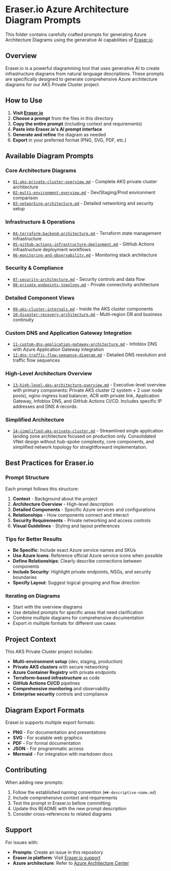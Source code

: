 # Eraser.io Azure Architecture Diagram Prompts

This folder contains carefully crafted prompts for generating Azure Architecture Diagrams using the generative AI capabilities of [Eraser.io](https://eraser.io).

## Overview

Eraser.io is a powerful diagramming tool that uses generative AI to create infrastructure diagrams from natural language descriptions. These prompts are specifically designed to generate comprehensive Azure architecture diagrams for our AKS Private Cluster project.

## How to Use

1. **Visit [Eraser.io](https://eraser.io)**
2. **Choose a prompt** from the files in this directory
3. **Copy the entire prompt** (including context and requirements)
4. **Paste into Eraser.io's AI prompt interface**
5. **Generate and refine** the diagram as needed
6. **Export** in your preferred format (PNG, SVG, PDF, etc.)

## Available Diagram Prompts

### Core Architecture Diagrams
- [`01-aks-private-cluster-overview.md`](./01-aks-private-cluster-overview.md) - Complete AKS private cluster architecture
- [`02-multi-environment-overview.md`](./02-multi-environment-overview.md) - Dev/Staging/Prod environment comparison
- [`03-networking-architecture.md`](./03-networking-architecture.md) - Detailed networking and security setup

### Infrastructure & Operations
- [`04-terraform-backend-architecture.md`](./04-terraform-backend-architecture.md) - Terraform state management infrastructure
- [`05-github-actions-infrastructure-deployment.md`](./05-github-actions-infrastructure-deployment.md) - GitHub Actions infrastructure deployment workflows
- [`06-monitoring-and-observability.md`](./06-monitoring-and-observability.md) - Monitoring stack architecture

### Security & Compliance
- [`07-security-architecture.md`](./07-security-architecture.md) - Security controls and data flow
- [`08-private-endpoints-topology.md`](./08-private-endpoints-topology.md) - Private connectivity architecture

### Detailed Component Views
- [`09-aks-cluster-internals.md`](./09-aks-cluster-internals.md) - Inside the AKS cluster components
- [`10-disaster-recovery-architecture.md`](./10-disaster-recovery-architecture.md) - Multi-region DR and business continuity

### Custom DNS and Application Gateway Integration
- [`11-custom-dns-application-gateway-architecture.md`](./11-custom-dns-application-gateway-architecture.md) - Infoblox DNS with Azure Application Gateway integration
- [`12-dns-traffic-flow-sequence-diagram.md`](./12-dns-traffic-flow-sequence-diagram.md) - Detailed DNS resolution and traffic flow sequences

### High-Level Architecture Overview
- [`13-high-level-aks-architecture-overview.md`](./13-high-level-aks-architecture-overview.md) - Executive-level overview with primary components: Private AKS cluster (2 system + 2 user node pools), nginx-ingress load balancer, ACR with private link, Application Gateway, Infoblox DNS, and GitHub Actions CI/CD. Includes specific IP addresses and DNS A records.

### Simplified Architecture
- [`14-simplified-aks-private-cluster.md`](./14-simplified-aks-private-cluster.md) - Streamlined single application landing zone architecture focused on production only. Consolidated VNet design without hub-spoke complexity, core components, and simplified network topology for straightforward implementation.

## Best Practices for Eraser.io

### Prompt Structure
Each prompt follows this structure:
1. **Context** - Background about the project
2. **Architecture Overview** - High-level description
3. **Detailed Components** - Specific Azure services and configurations
4. **Relationships** - How components connect and interact
5. **Security Requirements** - Private networking and access controls
6. **Visual Guidelines** - Styling and layout preferences

### Tips for Better Results
- **Be Specific**: Include exact Azure service names and SKUs
- **Use Azure Icons**: Reference official Azure service icons when possible  
- **Define Relationships**: Clearly describe connections between components
- **Include Security**: Highlight private endpoints, NSGs, and security boundaries
- **Specify Layout**: Suggest logical grouping and flow direction

### Iterating on Diagrams
- Start with the overview diagrams
- Use detailed prompts for specific areas that need clarification
- Combine multiple diagrams for comprehensive documentation
- Export in multiple formats for different use cases

## Project Context

This AKS Private Cluster project includes:
- **Multi-environment setup** (dev, staging, production)
- **Private AKS clusters** with secure networking
- **Azure Container Registry** with private endpoints
- **Terraform-based infrastructure** as code
- **GitHub Actions CI/CD** pipelines
- **Comprehensive monitoring** and observability
- **Enterprise security** controls and compliance

## Diagram Export Formats

Eraser.io supports multiple export formats:
- **PNG** - For documentation and presentations
- **SVG** - For scalable web graphics
- **PDF** - For formal documentation
- **JSON** - For programmatic access
- **Mermaid** - For integration with markdown docs

## Contributing

When adding new prompts:
1. Follow the established naming convention (`##-descriptive-name.md`)
2. Include comprehensive context and requirements
3. Test the prompt in Eraser.io before committing
4. Update this README with the new prompt description
5. Consider cross-references to related diagrams

## Support

For issues with:
- **Prompts**: Create an issue in this repository
- **Eraser.io platform**: Visit [Eraser.io support](https://eraser.io/support)
- **Azure architecture**: Refer to [Azure Architecture Center](https://docs.microsoft.com/en-us/azure/architecture/)
